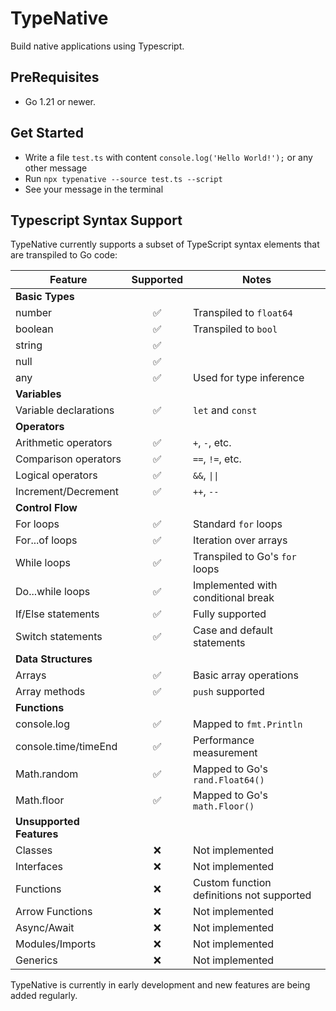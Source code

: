 # TypeNative

Build native applications using Typescript.

## PreRequisites

- Go 1.21 or newer.

## Get Started

- Write a file `test.ts` with content `console.log('Hello World!');` or any other message
- Run `npx typenative --source test.ts --script`
- See your message in the terminal

## Typescript Syntax Support

TypeNative currently supports a subset of TypeScript syntax elements that are transpiled to Go code:

| Feature | Supported | Notes |
|---------|:---------:|-------|
| **Basic Types** |  |  |
| number | ✅ | Transpiled to `float64` |
| boolean | ✅ | Transpiled to `bool` |
| string | ✅ | |
| null | ✅ |  |
| any | ✅ | Used for type inference |
| **Variables** |  |  |
| Variable declarations | ✅ | `let` and `const` |
| **Operators** |  |  |
| Arithmetic operators | ✅ | `+`, `-`, etc. |
| Comparison operators | ✅ | `==`, `!=`, etc. |
| Logical operators | ✅ | `&&`, `\|\|` |
| Increment/Decrement | ✅ | `++`, `--` |
| **Control Flow** |  |  |
| For loops | ✅ | Standard `for` loops |
| For...of loops | ✅ | Iteration over arrays |
| While loops | ✅ | Transpiled to Go's `for` loops |
| Do...while loops | ✅ | Implemented with conditional break |
| If/Else statements | ✅ | Fully supported |
| Switch statements | ✅ | Case and default statements |
| **Data Structures** |  |  |
| Arrays | ✅ | Basic array operations |
| Array methods | ✅ | `push` supported |
| **Functions** |  |  |
| console.log | ✅ | Mapped to `fmt.Println` |
| console.time/timeEnd | ✅ | Performance measurement |
| Math.random | ✅ | Mapped to Go's `rand.Float64()` |
| Math.floor | ✅ | Mapped to Go's `math.Floor()` |
| **Unsupported Features** |  |  |
| Classes | ❌ | Not implemented |
| Interfaces | ❌ | Not implemented |
| Functions | ❌ | Custom function definitions not supported |
| Arrow Functions | ❌ | Not implemented |
| Async/Await | ❌ | Not implemented |
| Modules/Imports | ❌ | Not implemented |
| Generics | ❌ | Not implemented |

TypeNative is currently in early development and new features are being added regularly.